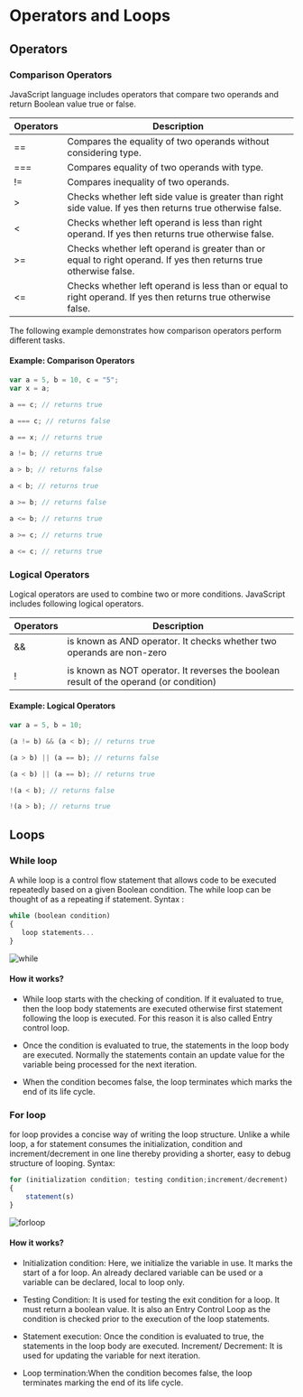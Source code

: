 # Operators and Loops

## Operators

### Comparison Operators

JavaScript language includes operators that compare two operands and return Boolean value true or false.

Operators | Description
------------ | -------------
==	| Compares the equality of two operands without considering type.
===	| Compares equality of two operands with type.
!=	| Compares inequality of two operands.
>	| Checks whether left side value is greater than right side value. If yes then returns true otherwise false.
<	| Checks whether left operand is less than right operand. If yes then returns true otherwise false.
>=	| Checks whether left operand is greater than or equal to right operand. If yes then returns true otherwise false.
<=	| Checks whether left operand is less than or equal to right operand. If yes then returns true otherwise false.

The following example demonstrates how comparison operators perform different tasks.

#### Example: Comparison Operators
```javascript
var a = 5, b = 10, c = "5";
var x = a;

a == c; // returns true

a === c; // returns false

a == x; // returns true

a != b; // returns true

a > b; // returns false

a < b; // returns true

a >= b; // returns false

a <= b; // returns true

a >= c; // returns true

a <= c; // returns true
```

### Logical Operators

Logical operators are used to combine two or more conditions. JavaScript includes following logical operators.

Operators | Description
------------ | -------------
&& | is known as AND operator. It checks whether two operands are non-zero 
|| | is known as OR operator. It checks whether any one of the two operands is non-zero 
!  | is known as NOT operator. It reverses the boolean result of the operand (or condition)

#### Example: Logical Operators

```javascript
var a = 5, b = 10;

(a != b) && (a < b); // returns true

(a > b) || (a == b); // returns false

(a < b) || (a == b); // returns true

!(a < b); // returns false

!(a > b); // returns true
```

## Loops

### While loop

A while loop is a control flow statement that allows code to be executed repeatedly based on a given Boolean condition. The while loop can be thought of as a repeating if statement.
Syntax :

```javascript
while (boolean condition)
{
   loop statements...
}
```
![while](https://media.geeksforgeeks.org/wp-content/uploads/Loop1.png)

#### How it works?

- While loop starts with the checking of condition. If it evaluated to true, then the loop body statements are executed otherwise first statement following the loop is executed. For this reason it is also called Entry control loop.

- Once the condition is evaluated to true, the statements in the loop body are executed. Normally the statements contain an update value for the variable being processed for the next iteration.

- When the condition becomes false, the loop terminates which marks the end of its life cycle.


### For loop

for loop provides a concise way of writing the loop structure. Unlike a while loop, a for statement consumes the initialization, condition and increment/decrement in one line thereby providing a shorter, easy to debug structure of looping.
Syntax:

```javascript
for (initialization condition; testing condition;increment/decrement)
{
    statement(s)
}
```

![forloop](https://media.geeksforgeeks.org/wp-content/uploads/loop2.png)

#### How it works?

- Initialization condition: Here, we initialize the variable in use. It marks the start of a for loop. An already declared variable can be used or a variable can be declared, local to loop only.

- Testing Condition: It is used for testing the exit condition for a loop. It must return a boolean value. It is also an Entry Control Loop as the condition is checked prior to the execution of the loop statements.

- Statement execution: Once the condition is evaluated to true, the statements in the loop body are executed.
Increment/ Decrement: It is used for updating the variable for next iteration.

- Loop termination:When the condition becomes false, the loop terminates marking the end of its life cycle.
